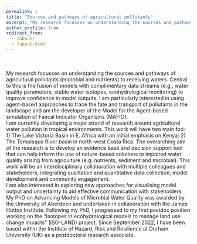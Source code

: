 ```yaml
---
permalink: /
title: "Sources and pathways of agricultural pollutants"
excerpt: "My research focusses on understanding the sources and pathways of agricultural pollutants to receiving waters"
author_profile: true
redirect_from: 
  - /about/
  - /about.html
---
```

<br>
<br>
My research focusses on understanding the sources and pathways of agricultural pollutants (microbial and nutrients) to receiving waters. Central to this is the fusion of models with complimentary data streams (e.g., water quality parameters, stable water isotopes, ecohydrological monitoring) to improve confidence in model outputs. I am particularly interested in using agent-based approaches to trace the fate and transport of pollutants in the landscape and am the developer of the Model for the Agent-based simulation of Faecal Indicator Organisms (MAFIO).
<br>
I am currently developing a major strand of research around agricultural water pollution in tropical environments. This work will have two main foci: 1) The Lake Victoria Basin in E. Africa with an initial emphasis on Kenya; 2) The Tempisque River basin in north-west Costa Rica. The overarching aim of the research is to develop an evidence base and decision support tool that can help inform the use of nature-based solutions to impaired water quality arising from agriculture (e.g. nutrients, sediment and microbial). This work will be an interdisciplinary collaboration with multiple colleagues and stakeholders, integrating qualitative and quantitative data collection, model development and community engagement. 
<br>
I am also interested in exploring new approaches for visualising model output and uncertainty to aid effective communication with stakeholders.
<br>
My PhD on Advancing Models of Microbial Water Quality was awarded by the University of Aberdeen and undertaken in collaboration with the James Hutton Institute. Following my PhD, I progressed to my first postdoc position working on the “Isotopes in ecohydrological models to manage land use change impacts” (ISO-LAND) project. Since September 2022, I have been based within the Institute of Hazard, Risk and Resilience at Durham University (UK) as a postdoctoral research associate.
